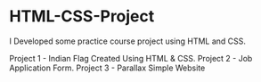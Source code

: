 # HTML-CSS-Project
I Developed some practice course project using HTML and CSS.

Project 1 - Indian Flag Created Using HTML & CSS.
Project 2 - Job Application Form.
Project 3 - Parallax Simple Website

